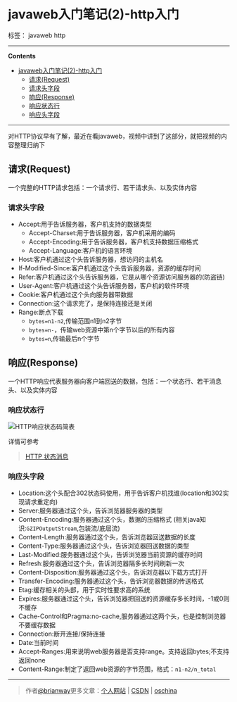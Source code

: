 # javaweb入门笔记(2)-http入门

标签： javaweb http

----

**Contents**

-   [javaweb入门笔记(2)-http入门](#javaweb入门笔记2-http入门)
    -   [请求(Request)](#请求request)
      -   [请求头字段](#请求头字段)
    -   [响应(Response)](#响应response)
      -   [响应状态行](#响应状态行)
      -   [响应头字段](#响应头字段)

---

对HTTP协议早有了解，最近在看javaweb，视频中讲到了这部分，就把视频的内容整理归纳下

## 请求(Request)

一个完整的HTTP请求包括：一个请求行、若干请求头、以及实体内容

### 请求头字段

-   Accept:用于告诉服务器，客户机支持的数据类型
    -   Accept-Charset:用于告诉服务器，客户机采用的编码
    -   Accept-Encoding:用于告诉服务器，客户机支持数据压缩格式
    -   Accept-Language:客户机的语言环境
-   Host:客户机通过这个头告诉服务器，想访问的主机名
-   If-Modified-Since:客户机通过这个头告诉服务器，资源的缓存时间
-   Refer:客户机通过这个头告诉服务器，它是从哪个资源访问服务器的(防盗链)
-   User-Agent:客户机通过这个头告诉服务器，客户机的软件环境
-   Cookie:客户机通过这个头向服务器带数据
-   Connection:这个请求完了，是保持连接还是关闭
-   Range:断点下载
    -   `bytes=n1-n2`,传输范围n1到n2字节
    -   `bytes=n-`，传输web资源中第n个字节以后的所有内容
    -   `bytes=n`,传输最后n个字节

## 响应(Response)

一个HTTP响应代表服务器向客户端回送的数据，包括：一个状态行、若干消息头、以及实体内容

### 响应状态行

![HTTP响应状态码简表](http://7xph6d.com1.z0.glb.clouddn.com/javaweb_HttpResponseStatus.png)

详情可参考

>   [HTTP 状态消息](http://www.w3school.com.cn/tags/html_ref_httpmessages.asp)

### 响应头字段

-   Location:这个头配合302状态码使用，用于告诉客户机找谁(location和302实现请求重定向)
-   Server:服务器通过这个头，告诉浏览器服务器的类型
-   Content-Encoding:服务器通过这个头，数据的压缩格式
    (相关java知识:`GZIPOutputStream`,包装流/底层流)
-   Content-Length:服务器通过这个头，告诉浏览器回送数据的长度
-   Content-Type:服务器通过这个头，告诉浏览器回送数据的类型
-   Last-Modified:服务器通过这个头，告诉浏览器当前资源的缓存时间
-   Refresh:服务器通过这个头，告诉浏览器隔多长时间刷新一次
-   Content-Disposition:服务器通过这个头，告诉浏览器以下载方式打开
-   Transfer-Encoding:服务器通过这个头，告诉浏览器数据的传送格式
-   Etag:缓存相关的头部，用于实时性要求高的系统
-   Expires:服务器通过这个头，告诉浏览器把回送的资源缓存多长时间，-1或0则不缓存
-   Cache-Control和Pragma:no-cache,服务器通过这两个头，也是控制浏览器不要缓存数据
-   Connection:断开连接/保持连接
-   Date:当前时间
-   Accept-Ranges:用来说明web服务器是否支持range。支持返回bytes;不支持返回none
-   Content-Range:制定了返回web资源的字节范围，格式：`n1-n2/n_total`

---

> 作者[@brianway](http://brianway.github.io/)更多文章：[个人网站](http://brianway.github.io/) | [CSDN](http://blog.csdn.net/h3243212/) | [oschina](http://my.oschina.net/brianway)